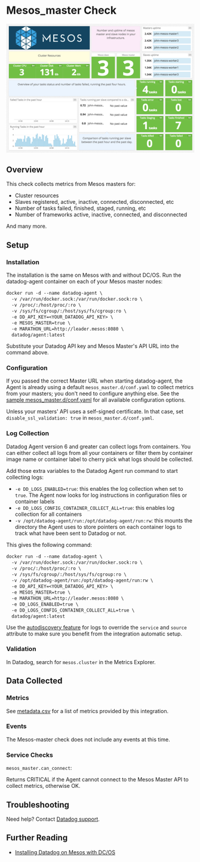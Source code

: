 # Mesos_master Check

![Mesos master Dashboard][106]

## Overview

This check collects metrics from Mesos masters for:

* Cluster resources
* Slaves registered, active, inactive, connected, disconnected, etc
* Number of tasks failed, finished, staged, running, etc
* Number of frameworks active, inactive, connected, and disconnected

And many more.
## Setup
### Installation
The installation is the same on Mesos with and without DC/OS.
Run the datadog-agent container on each of your Mesos master nodes:

```
docker run -d --name datadog-agent \
  -v /var/run/docker.sock:/var/run/docker.sock:ro \
  -v /proc/:/host/proc/:ro \
  -v /sys/fs/cgroup/:/host/sys/fs/cgroup:ro \
  -e DD_API_KEY=<YOUR_DATADOG_API_KEY> \
  -e MESOS_MASTER=true \
  -e MARATHON_URL=http://leader.mesos:8080 \
  datadog/agent:latest
```

Substitute your Datadog API key and Mesos Master's API URL into the command above.

### Configuration

If you passed the correct Master URL when starting datadog-agent, the Agent is already using a default `mesos_master.d/conf.yaml` to collect metrics from your masters; you don't need to configure anything else. See the [sample mesos_master.d/conf.yaml][101] for all available configuration options.

Unless your masters' API uses a self-signed certificate. In that case, set `disable_ssl_validation: true` in `mesos_master.d/conf.yaml`.

### Log Collection

Datadog Agent version 6 and greater can collect logs from containers. You can either collect all logs from all your containers or filter them by container image name or container label to cherry pick what logs should be collected.

Add those extra variables to the Datadog Agent run command to start collecting logs:

* `-e DD_LOGS_ENABLED=true`: this enables the log collection when set to `true`. The Agent now looks for log instructions in configuration files or container labels
* `-e DD_LOGS_CONFIG_CONTAINER_COLLECT_ALL=true`: this enables log collection for all containers
* `-v /opt/datadog-agent/run:/opt/datadog-agent/run:rw`: this mounts the directory the Agent uses to store pointers on each container logs to track what have been sent to Datadog or not.

This gives the following command:

```
docker run -d --name datadog-agent \
  -v /var/run/docker.sock:/var/run/docker.sock:ro \
  -v /proc/:/host/proc/:ro \
  -v /sys/fs/cgroup/:/host/sys/fs/cgroup:ro \
  -v /opt/datadog-agent/run:/opt/datadog-agent/run:rw \
  -e DD_API_KEY=<YOUR_DATADOG_API_KEY> \
  -e MESOS_MASTER=true \
  -e MARATHON_URL=http://leader.mesos:8080 \
  -e DD_LOGS_ENABLED=true \
  -e DD_LOGS_CONFIG_CONTAINER_COLLECT_ALL=true \
  datadog/agent:latest
```

Use the [autodiscovery feature][105] for logs to override the `service` and `source` attribute to make sure you benefit from the integration automatic setup.

### Validation

In Datadog, search for `mesos.cluster` in the Metrics Explorer.

## Data Collected
### Metrics

See [metadata.csv][102] for a list of metrics provided by this integration.

### Events
The Mesos-master check does not include any events at this time.

### Service Checks

`mesos_master.can_connect`:

Returns CRITICAL if the Agent cannot connect to the Mesos Master API to collect metrics, otherwise OK.

## Troubleshooting
Need help? Contact [Datadog support][103].

## Further Reading

* [Installing Datadog on Mesos with DC/OS][104]


[101]: https://github.com/DataDog/integrations-core/blob/master/mesos_master/datadog_checks/mesos_master/data/conf.yaml.example
[102]: https://github.com/DataDog/integrations-core/blob/master/mesos_master/metadata.csv
[103]: https://docs.datadoghq.com/help/
[104]: https://www.datadoghq.com/blog/deploy-datadog-dcos/
[105]: https://docs.datadoghq.com/logs/log_collection/docker/#option-2-autodiscovery
[106]: https://raw.githubusercontent.com/DataDog/integrations-core/master/mesos_master/images/mesos_dashboard.png
